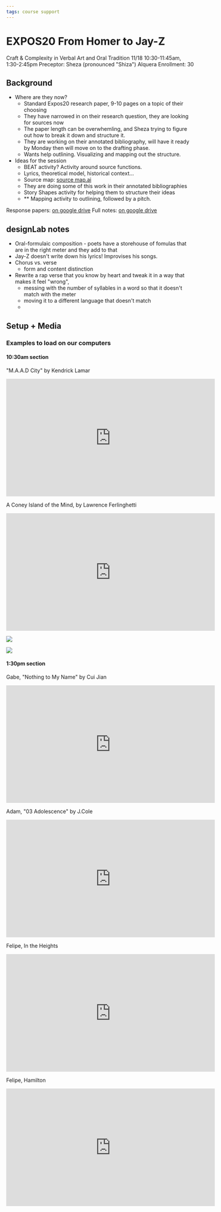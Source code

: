```yaml
---
tags: course support
---
```


# EXPOS20 From Homer to Jay-Z
Craft & Complexity in Verbal Art and Oral Tradition
11/18 10:30-11:45am, 1:30-2:45pm 
Preceptor: Sheza (pronounced "Shiza") Alquera
Enrollment: 30

## Background
* Where are they now?
    * Standard Expos20 research paper, 9-10 pages on a topic of their choosing
    * They have narrowed in on their research question, they are looking for sources now
    * The paper length can be overwhemling, and Sheza trying to figure out how to break it down and structure it.
    * They are working on their annotated bibliography, will have it ready by Monday then will move on to the drafting phase.
    * Wants help outlining. Visualizing and mapping out the structure. 
* Ideas for the session
    * BEAT activity? Activity around source functions. 
    * Lyrics, theoretical model, historical context…
    * Source map: [source map.ai](https://drive.google.com/file/d/0B08GrQK8YOPdMEh2MkhjMlE1Qjg/view?usp=sharing&resourcekey=0-SPknjMW86EWvUnGMw2lqww)
    * They are doing some of this work in their annotated bibliographies
    * Story Shapes activity for helping them to structure their ideas
    * ** Mapping activity to outlining, followed by a pitch.

Response papers: [on google drive](https://drive.google.com/drive/folders/1-AqNgvzXbJNmtHublyxU2xebLUgkaaxP)
Full notes: [on google drive](https://docs.google.com/document/d/1A18teJJYAPkPhvhKZ1_6JUSJDWy8AWN_IBWt62W6t00/edit#)

## designLab notes
* Oral-formulaic composition - poets have a storehouse of fomulas that are in the right meter and they add to that
* Jay-Z doesn't write down his lyrics! Improvises his songs.
* Chorus vs. verse
    * form and content distinction
* Rewrite a rap verse that you know by heart and tweak it in a way that makes it feel "wrong", 
    * messing with the number of syllables in a word so that it doesn't match with the meter
    *  moving it to a different language that doesn't match
    *  



## Setup + Media
### Examples to load on our computers
#### 10:30am section
"M.A.A.D City" by Kendrick Lamar
<iframe width="560" height="315" src="https://www.youtube.com/embed/10yrPDf92hY" title="YouTube video player" frameborder="0" allow="accelerometer; autoplay; clipboard-write; encrypted-media; gyroscope; picture-in-picture" allowfullscreen></iframe>

A Coney Island of the Mind, by Lawrence Ferlinghetti
<iframe width="560" height="315" src="https://www.youtube.com/embed/ezS3uR4O2G8" title="YouTube video player" frameborder="0" allow="accelerometer; autoplay; clipboard-write; encrypted-media; gyroscope; picture-in-picture" allowfullscreen></iframe>

![](https://images.squarespace-cdn.com/content/v1/5c5b11c1bfba3e4a2e2cbe3a/1557831039986-PM3ZVDGFSMHFX5DD272R/074_coneyIsland.HERO.jpg?format=1000w)

![](https://images-na.ssl-images-amazon.com/images/I/71b6ajp6+vL.jpg)

#### 1:30pm section
Gabe, "Nothing to My Name" by Cui Jian
<iframe width="560" height="315" src="https://www.youtube.com/embed/kYwsPt854Xo" title="YouTube video player" frameborder="0" allow="accelerometer; autoplay; clipboard-write; encrypted-media; gyroscope; picture-in-picture" allowfullscreen></iframe>

Adam, "03 Adolescence" by J.Cole
<iframe width="560" height="315" src="https://www.youtube.com/embed/Qn1qdC7hXRg" title="YouTube video player" frameborder="0" allow="accelerometer; autoplay; clipboard-write; encrypted-media; gyroscope; picture-in-picture" allowfullscreen></iframe>


Felipe, In the Heights
<iframe width="560" height="315" src="https://www.youtube.com/embed/J1THRAluOGI" title="YouTube video player" frameborder="0" allow="accelerometer; autoplay; clipboard-write; encrypted-media; gyroscope; picture-in-picture" allowfullscreen></iframe>

Felipe, Hamilton
<iframe width="560" height="315" src="https://www.youtube.com/embed/r1izVfVpBwE" title="YouTube video player" frameborder="0" allow="accelerometer; autoplay; clipboard-write; encrypted-media; gyroscope; picture-in-picture" allowfullscreen></iframe>


